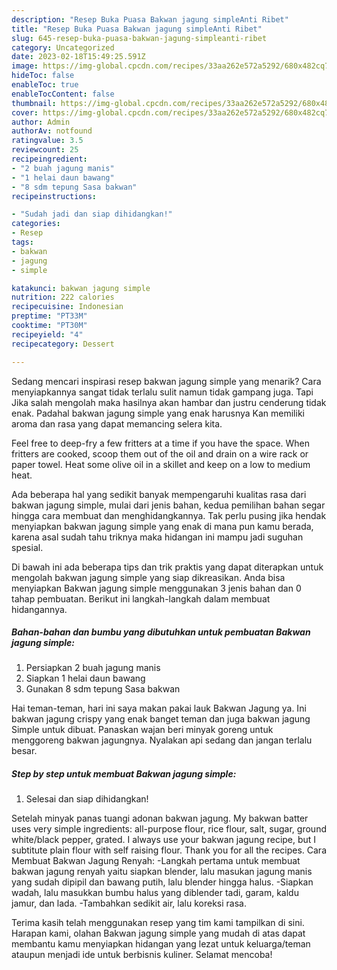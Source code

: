 ```yaml
---
description: "Resep Buka Puasa Bakwan jagung simpleAnti Ribet"
title: "Resep Buka Puasa Bakwan jagung simpleAnti Ribet"
slug: 645-resep-buka-puasa-bakwan-jagung-simpleanti-ribet
category: Uncategorized
date: 2023-02-18T15:49:25.591Z
image: https://img-global.cpcdn.com/recipes/33aa262e572a5292/680x482cq70/bakwan-jagung-simple-foto-resep-utama.jpg
hideToc: false
enableToc: true
enableTocContent: false
thumbnail: https://img-global.cpcdn.com/recipes/33aa262e572a5292/680x482cq70/bakwan-jagung-simple-foto-resep-utama.jpg
cover: https://img-global.cpcdn.com/recipes/33aa262e572a5292/680x482cq70/bakwan-jagung-simple-foto-resep-utama.jpg
author: Admin
authorAv: notfound
ratingvalue: 3.5
reviewcount: 25
recipeingredient:
- "2 buah jagung manis"
- "1 helai daun bawang"
- "8 sdm tepung Sasa bakwan"
recipeinstructions:

- "Sudah jadi dan siap dihidangkan!"
categories:
- Resep
tags:
- bakwan
- jagung
- simple

katakunci: bakwan jagung simple 
nutrition: 222 calories
recipecuisine: Indonesian
preptime: "PT33M"
cooktime: "PT30M"
recipeyield: "4"
recipecategory: Dessert

---
```



Sedang mencari inspirasi resep bakwan jagung simple yang menarik? Cara menyiapkannya sangat tidak terlalu sulit namun tidak gampang juga. Tapi Jika salah mengolah maka hasilnya akan hambar dan justru cenderung tidak enak. Padahal bakwan jagung simple yang enak harusnya Kan memiliki aroma dan rasa yang dapat memancing selera kita.


Feel free to deep-fry a few fritters at a time if you have the space. When fritters are cooked, scoop them out of the oil and drain on a wire rack or paper towel. Heat some olive oil in a skillet and keep on a low to medium heat.

Ada beberapa hal yang sedikit banyak mempengaruhi kualitas rasa dari bakwan jagung simple, mulai dari jenis bahan, kedua pemilihan bahan segar hingga cara membuat dan menghidangkannya. Tak perlu pusing jika hendak menyiapkan bakwan jagung simple yang enak di mana pun kamu berada, karena asal sudah tahu triknya maka hidangan ini mampu jadi suguhan spesial.


Di bawah ini ada beberapa tips dan trik praktis yang dapat diterapkan untuk mengolah bakwan jagung simple yang siap dikreasikan. Anda bisa menyiapkan Bakwan jagung simple menggunakan 3 jenis bahan dan 0 tahap pembuatan. Berikut ini langkah-langkah dalam membuat hidangannya.

<!--inarticleads1-->

##### Bahan-bahan dan bumbu yang dibutuhkan untuk pembuatan Bakwan jagung simple:

1. Persiapkan 2 buah jagung manis
1. Siapkan 1 helai daun bawang
1. Gunakan 8 sdm tepung Sasa bakwan


Hai teman-teman, hari ini saya makan pakai lauk Bakwan Jagung ya. Ini bakwan jagung crispy yang enak banget teman dan juga bakwan jagung Simple untuk dibuat. Panaskan wajan beri minyak goreng untuk menggoreng bakwan jagungnya. Nyalakan api sedang dan jangan terlalu besar. 

<!--inarticleads2-->

##### Step by step untuk membuat Bakwan jagung simple:


1. Selesai dan siap dihidangkan!

Setelah minyak panas tuangi adonan bakwan jagung. My bakwan batter uses very simple ingredients: all-purpose flour, rice flour, salt, sugar, ground white/black pepper, grated. I always use your bakwan jagung recipe, but I subtitute plain flour with self raising flour. Thank you for all the recipes. Cara Membuat Bakwan Jagung Renyah: -Langkah pertama untuk membuat bakwan jagung renyah yaitu siapkan blender, lalu masukan jagung manis yang sudah dipipil dan bawang putih, lalu blender hingga halus. -Siapkan wadah, lalu masukkan bumbu halus yang diblender tadi, garam, kaldu jamur, dan lada. -Tambahkan sedikit air, lalu koreksi rasa. 

Terima kasih telah menggunakan resep yang tim kami tampilkan di sini. Harapan kami, olahan Bakwan jagung simple yang mudah di atas dapat membantu kamu menyiapkan hidangan yang lezat untuk keluarga/teman ataupun menjadi ide untuk berbisnis kuliner. Selamat mencoba!
